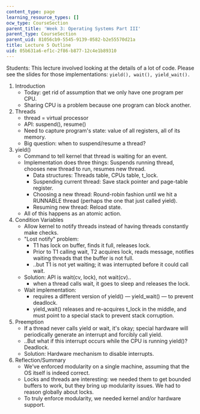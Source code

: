 ```yaml
---
content_type: page
learning_resource_types: []
ocw_type: CourseSection
parent_title: 'Week 3: Operating Systems Part III'
parent_type: CourseSection
parent_uid: 81056cb9-5545-9139-0582-b2e55570d21a
title: Lecture 5 Outline
uid: 05b631a6-ef1c-2f86-b877-12c4e1b89310
---
```


Students: This lecture involved looking at the details of a lot of code. Please see the slides for those implementations: `yield(), wait(), yield_wait().`

1.  Introduction
    *   Today: get rid of assumption that we only have one program per CPU.
    *   Sharing CPU is a problem because one program can block another.
2.  Threads
    *   thread = virtual processor
    *   API: suspend(), resume()
    *   Need to capture program's state: value of all registers, all of its memory.
    *   Big question: when to suspend/resume a thread?
3.  yield()
    *   Command to tell kernel that thread is waiting for an event.
    *   Implementation does three things: Suspends running thread, chooses new thread to run, resumes new thread.
        *   Data structures: Threads table, CPUs table, t\_lock.
        *   Suspending current thread: Save stack pointer and page-table register.
        *   Choosing a new thread: Round-robin fashion until we hit a RUNNABLE thread (perhaps the one that just called yield).
        *   Resuming new thread: Reload state.
    *   All of this happens as an atomic action.
4.  Condition Variables
    *   Allow kernel to notify threads instead of having threads constantly make checks.
    *   "Lost notify" problem:
        *   T1 has lock on buffer, finds it full, releases lock.
        *   Prior to T1 calling wait, T2 acquires lock, reads message, notifies waiting threads that the buffer is not full.
        *   ..but T1 is not yet waiting; it was interrupted before it could call wait.
    *   Solution: API is wait(cv, lock), not wait(cv)..
        *   when a thread calls wait, it goes to sleep and releases the lock.
    *   Wait implementation:
        *   requires a different version of yield() — yield\_wait() — to prevent deadlock.
        *   yield\_wait() releases and re-acquires t\_lock in the middle, and must point to a special stack to prevent stack corruption.
5.  Preemption
    *   If a thread never calls yield or wait, it's okay; special hardware will periodically generate an interrupt and forcibly call yield.
    *   ..But what if this interrupt occurs while the CPU is running yield()? Deadlock.
    *   Solution: Hardware mechanism to disable interrupts.
6.  Reflection/Summary
    *   We've enforced modularity on a single machine, assuming that the OS itself is indeed correct.
    *   Locks and threads are interesting: we needed them to get bounded buffers to work, but they bring up modularity issues. We had to reason globally about locks.
    *   To truly enforce modularity, we needed kernel and/or hardware support.